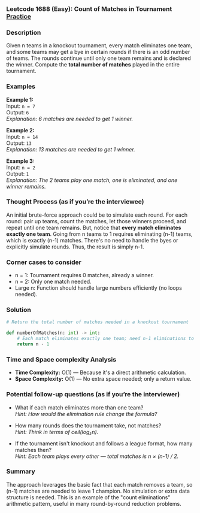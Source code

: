 ### Leetcode 1688 (Easy): Count of Matches in Tournament [Practice](https://leetcode.com/problems/count-of-matches-in-tournament)

### Description  
Given n teams in a knockout tournament, every match eliminates one team, and some teams may get a bye in certain rounds if there is an odd number of teams. The rounds continue until only one team remains and is declared the winner. Compute the **total number of matches** played in the entire tournament.

### Examples  

**Example 1:**  
Input: `n = 7`  
Output: `6`  
*Explanation: 6 matches are needed to get 1 winner.*

**Example 2:**  
Input: `n = 14`  
Output: `13`  
*Explanation: 13 matches are needed to get 1 winner.*

**Example 3:**  
Input: `n = 2`  
Output: `1`  
*Explanation: The 2 teams play one match, one is eliminated, and one winner remains.*

### Thought Process (as if you’re the interviewee)  
An initial brute-force approach could be to simulate each round. For each round: pair up teams, count the matches, let those winners proceed, and repeat until one team remains. But, notice that **every match eliminates exactly one team**. Going from n teams to 1 requires eliminating (n-1) teams, which is exactly (n-1) matches. There's no need to handle the byes or explicitly simulate rounds. Thus, the result is simply n-1.

### Corner cases to consider  
- n = 1: Tournament requires 0 matches, already a winner.
- n = 2: Only one match needed.
- Large n: Function should handle large numbers efficiently (no loops needed).

### Solution

```python
# Return the total number of matches needed in a knockout tournament

def numberOfMatches(n: int) -> int:
    # Each match eliminates exactly one team; need n-1 eliminations to get 1 winner
    return n - 1
```

### Time and Space complexity Analysis  

- **Time Complexity:** O(1) — Because it's a direct arithmetic calculation.
- **Space Complexity:** O(1) — No extra space needed; only a return value.


### Potential follow-up questions (as if you’re the interviewer)  

- What if each match eliminates more than one team?  
  *Hint: How would the elimination rule change the formula?*

- How many rounds does the tournament take, not matches?  
  *Hint: Think in terms of ceil(log₂n).*

- If the tournament isn't knockout and follows a league format, how many matches then?  
  *Hint: Each team plays every other — total matches is n × (n-1) / 2.*

### Summary
The approach leverages the basic fact that each match removes a team, so (n-1) matches are needed to leave 1 champion. No simulation or extra data structure is needed. This is an example of the "count eliminations" arithmetic pattern, useful in many round-by-round reduction problems.